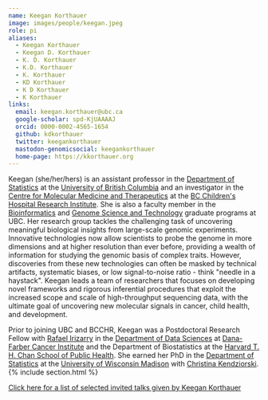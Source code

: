 ```yaml
---
name: Keegan Korthauer
image: images/people/keegan.jpeg
role: pi
aliases:
  - Keegan Korthauer
  - Keegan D. Korthauer
  - K. D. Korthauer
  - K.D. Korthauer
  - K. Korthauer
  - KD Korthauer
  - K D Korthauer
  - K Korthauer
links:
  email: keegan.korthauer@ubc.ca
  google-scholar: spd-KjUAAAAJ
  orcid: 0000-0002-4565-1654
  github: kdkorthauer
  twitter: keegankorthauer
  mastodon-genomicsocial: keegankorthauer
  home-page: https://kkorthauer.org
---
```


Keegan (she/her/hers) is an assistant professor in the [Department of Statistics](https://www.stat.ubc.ca) at the [University of British Columbia](https://ubc.ca) and an investigator in the [Centre for Molecular Medicine and Therapeutics](https://cmmt.ubc.ca/) at the [BC Children's Hospital Research Institute](https://www.bcchr.ca). She is also a faculty member in the [Bioinformatics](http://www.bioinformatics.ubc.ca/) and [Genome Science and Technology](https://www.gsat.ubc.ca/) graduate programs at UBC. Her research group tackles the challenging task of uncovering meaningful biological insights from large-scale genomic experiments. Innovative technologies now allow scientists to probe the genome in more dimensions and at higher resolution than ever before, providing a wealth of information for studying the genomic basis of complex traits. However, discoveries from these new technologies can often be masked by technical artifacts, systematic biases, or low signal-to-noise ratio - think "needle in a haystack". Keegan leads a team of researchers that focuses on developing novel frameworks and rigorous inferential procedures that exploit the increased scope and scale of high-throughput sequencing data, with the ultimate goal of uncovering new molecular signals in cancer, child health, and development.

Prior to joining UBC and BCCHR, Keegan was a Postdoctoral Research Fellow with [Rafael Irizarry](http://rafalab.dfci.harvard.edu) in the [Department of Data Sciences]( http://datasciences.dfci.harvard.edu) at [Dana-Farber Cancer Institute](https://www.dana-farber.org) and the Department of Biostatistics at the [Harvard T. H. Chan School of Public Health](https://www.hsph.harvard.edu). She earned her PhD in the [Department of Statistics](https://www.stat.wisc.edu/) at the [University of Wisconsin Madison](https://www.wisc.edu) with [Christina Kendziorski](https://www.biostat.wisc.edu/~kendzior/). 
{% include section.html %}

<p class="center"> <a href="../talks">Click here for a list of selected invited talks given by Keegan Korthauer</a></p>
